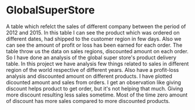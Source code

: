 # GlobalSuperStore
A table which refelct the sales of different company between the period of 2012 and 2015. In this table I can see the product which was ordered on different dates, had shipped to the customer region in few days. Also we can see the amount of profit or loss has been earned for each order. The table throw us the data on sales regions, discounted amount on each order. 
So I have done an analysis of the global super store's product delivery table. In this project we have analysis few things related to sales in different region of the world respective of different years. Also have a profit-loss analysis and discounted amount on different products.
I have plotted dicounted amount and sales from orders. I get an observation like giving discount helps product to get order, but it's not helping that much. Giving more discount resulting less sales sometime. Most of the time zero amount of discount has more sales compared to more discounted products.  
